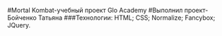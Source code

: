 #Mortal Kombat-учебный проект Glo Academy
#Выполнил проект-Бойченко Татьяна
###Технологии:
HTML;
CSS;
Normalize;
Fancybox;
JQuery.

